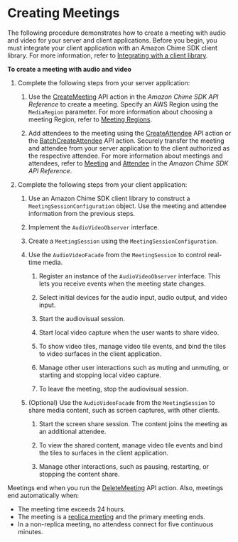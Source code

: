 # Creating Meetings<a name="create-mtgs"></a>

The following procedure demonstrates how to create a meeting with audio and video for your server and client applications\. Before you begin, you must integrate your client application with an Amazon Chime SDK client library\. For more information, refer to [Integrating with a client library](mtgs-sdk-client-lib.md)\.

**To create a meeting with audio and video**

1. Complete the following steps from your server application:

   1. Use the [CreateMeeting](https://docs.aws.amazon.com/chime-sdk/latest/APIReference/API_CreateMeeting.html) API action in the *Amazon Chime SDK API Reference* to create a meeting\. Specify an AWS Region using the `MediaRegion` parameter\. For more information about choosing a meeting Region, refer to [Meeting Regions](sdk-available-regions.md#sdk-meeting-regions)\.

   1. Add attendees to the meeting using the [CreateAttendee](https://docs.aws.amazon.com/chime-sdk/latest/APIReference/API_CreateAttendee.html) API action or the [BatchCreateAttendee](https://docs.aws.amazon.com/chime-sdk/latest/APIReference/API_BatchCreateAttendee.html) API action\. Securely transfer the meeting and attendee from your server application to the client authorized as the respective attendee\. For more information about meetings and attendees, refer to [Meeting](https://docs.aws.amazon.com/chime-sdk/latest/APIReference/API_Meeting.html) and [Attendee](https://docs.aws.amazon.com/chime-sdk/latest/APIReference/API_Attendee.html) in the *Amazon Chime SDK API Reference*\.

1. Complete the following steps from your client application:

   1. Use an Amazon Chime SDK client library to construct a `MeetingSessionConfiguration` object\. Use the meeting and attendee information from the previous steps\.

   1. Implement the `AudioVideoObserver` interface\.

   1. Create a `MeetingSession` using the `MeetingSessionConfiguration`\.

   1. Use the `AudioVideoFacade` from the `MeetingSession` to control real\-time media\.

      1. Register an instance of the `AudioVideoObserver` interface\. This lets you receive events when the meeting state changes\.

      1. Select initial devices for the audio input, audio output, and video input\.

      1. Start the audiovisual session\.

      1. Start local video capture when the user wants to share video\.

      1. To show video tiles, manage video tile events, and bind the tiles to video surfaces in the client application\.

      1. Manage other user interactions such as muting and unmuting, or starting and stopping local video capture\.

      1. To leave the meeting, stop the audiovisual session\.

   1. \(Optional\) Use the `AudioVideoFacade` from the `MeetingSession` to share media content, such as screen captures, with other clients\.

      1. Start the screen share session\. The content joins the meeting as an additional attendee\.

      1. To view the shared content, manage video tile events and bind the tiles to surfaces in the client application\.

      1. Manage other interactions, such as pausing, restarting, or stopping the content share\.

Meetings end when you run the [DeleteMeeting](https://docs.aws.amazon.com/chime-sdk/latest/APIReference/API_DeleteMeeting.html) API action\. Also, meetings end automatically when:
+ The meeting time exceeds 24 hours\.
+ The meeting is a [replica meeting](media-replication.md) and the primary meeting ends\.
+ In a non\-replica meeting, no attendess connect for five continuous minutes\.